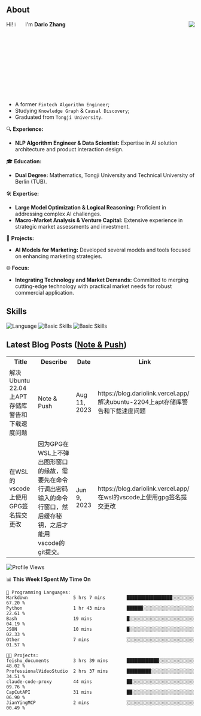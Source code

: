 ## About

<img align="right" src="https://github-readme-stats.vercel.app/api?username=dario-github&show_icons=true&bg_color=00000000&hide_title=true&hide_border=true&include_all_commits=true&count_private=true&theme=transparent" />

Hi! <img src="https://media.giphy.com/media/hvRJCLFzcasrR4ia7z/giphy.gif" width="5%"> I'm **Dario Zhang**

- A former `Fintech Algorithm Engineer`;
- Studying `Knowledge Graph` & `Causal Discovery`;
- Graduated from `Tongji University`.

🔍 **Experience:**
- **NLP Algorithm Engineer & Data Scientist:** Expertise in AI solution architecture and product interaction design.

🎓 **Education:**
- **Dual Degree:** Mathematics, Tongji University and Technical University of Berlin (TUB).

🛠️ **Expertise:**
- **Large Model Optimization & Logical Reasoning:** Proficient in addressing complex AI challenges.
- **Macro-Market Analysis & Venture Capital:** Extensive experience in strategic market assessments and investment.

🚀 **Projects:**
- **AI Models for Marketing:** Developed several models and tools focused on enhancing marketing strategies.

🌐 **Focus:**
- **Integrating Technology and Market Demands:** Committed to merging cutting-edge technology with practical market needs for robust commercial application.


## Skills

![Language](https://skillicons.dev/icons?i=py,matlab,pytorch,latex,regex,mysql,sqlite)
![Basic Skills](https://skillicons.dev/icons?i=bash,git,linux,md)
![Basic Skills](https://skillicons.dev/icons?i=vim,vscode,jupyterlab)

## Latest Blog Posts ([Note & Push](https://blog.dariolink.vercel.app/))

<table>
  <tr><th>Title</th><th>Describe</th><th>Date</th><th>Link</th></tr>
  <!-- BLOG-POST-LIST:START --><tr><td>解决Ubuntu 22.04上APT存储库警告和下载速度问题</td><td>Note &amp; Push</td><td>Aug 11, 2023</td><td>https://blog.dariolink.vercel.app/解决ubuntu-2204上apt存储库警告和下载速度问题</td></tr><tr><td>在WSL的vscode上使用GPG签名提交更改</td><td>因为GPG在WSL上不弹出图形窗口的缘故，需要先在命令行调出密码输入的命令行窗口，然后缓存秘钥，之后才能用vscode的git提交。</td><td>Jun 9, 2023</td><td>https://blog.dariolink.vercel.app/在wsl的vscode上使用gpg签名提交更改</td></tr><!-- BLOG-POST-LIST:END -->
</table>

<!--START_SECTION:waka-->
![Profile Views](http://img.shields.io/badge/Profile%20Views-3-blue)

📊 **This Week I Spent My Time On** 

```text
💬 Programming Languages: 
Markdown                 5 hrs 7 mins        █████████████████░░░░░░░░   67.20 % 
Python                   1 hr 43 mins        ██████░░░░░░░░░░░░░░░░░░░   22.61 % 
Bash                     19 mins             █░░░░░░░░░░░░░░░░░░░░░░░░   04.19 % 
JSON                     10 mins             █░░░░░░░░░░░░░░░░░░░░░░░░   02.33 % 
Other                    7 mins              ░░░░░░░░░░░░░░░░░░░░░░░░░   01.57 % 

🐱‍💻 Projects: 
feishu_documents         3 hrs 39 mins       ████████████░░░░░░░░░░░░░   48.02 % 
ProfessionalVideoStudio  2 hrs 37 mins       █████████░░░░░░░░░░░░░░░░   34.51 % 
claude-code-proxy        44 mins             ██░░░░░░░░░░░░░░░░░░░░░░░   09.76 % 
CapCutAPI                31 mins             ██░░░░░░░░░░░░░░░░░░░░░░░   06.90 % 
JianYingMCP              2 mins              ░░░░░░░░░░░░░░░░░░░░░░░░░   00.49 % 
```


<!--END_SECTION:waka-->
